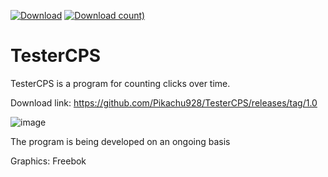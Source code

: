 [![Download](https://img.shields.io/github/v/release/Pikachu928/TesterCPS)](https://github.com/Pikachu928/TesterCPS/releases/latest/)
[![Download count)](https://img.shields.io/github/downloads/Pikachu928/TesterCPS/total?label=Downloads)](https://github.com/Pikachu928/TesterCPS/releases/latest/)

# TesterCPS
TesterCPS is a program for counting clicks over time.

Download link: [<https://github.com/Pikachu928/TesterCPS/releases/tag/1.0>](url)

![image](https://user-images.githubusercontent.com/90867798/160250068-b5fbcbe2-8101-499c-97fe-5ad3b76bd643.png)


The program is being developed on an ongoing basis

Graphics: Freebok
